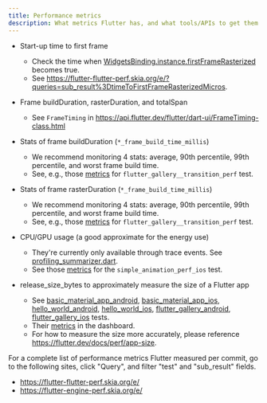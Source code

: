 ```yaml
---
title: Performance metrics
description: What metrics Flutter has, and what tools/APIs to get them.
---
```


- Start-up time to first frame
  - Check the time when
    [WidgetsBinding.instance.firstFrameRasterized][firstFrameRasterized] becomes
    true.
  - See
    https://flutter-flutter-perf.skia.org/e/?queries=sub_result%3DtimeToFirstFrameRasterizedMicros.

- Frame buildDuration, rasterDuration, and totalSpan
  - See `FrameTiming` in
    https://api.flutter.dev/flutter/dart-ui/FrameTiming-class.html

- Stats of frame buildDuration (`*_frame_build_time_millis`)
  - We recommend monitoring 4 stats: average, 90th percentile, 99th
    percentile, and worst frame build time.
  - See, e.g., those [metrics][transition_build] for
    `flutter_gallery__transition_perf` test.

- Stats of frame rasterDuration (`*_frame_build_time_millis`)
  - We recommend monitoring 4 stats: average, 90th percentile, 99th
    percentile, and worst frame build time.
  - See, e.g., those [metrics][transition_raster] for
    `flutter_gallery__transition_perf` test.

- CPU/GPU usage (a good approximate for the energy use)
  - They're currently only available through trace events. See
    [profiling_summarizer.dart][profiling_summarizer].
  - See those [metrics][cpu_gpu] for the `simple_animation_perf_ios` test.

- release_size_bytes to approximately measure the size of a Flutter app
  - See [basic_material_app_android][], [basic_material_app_ios][],
    [hello_world_android][], [hello_world_ios][], [flutter_gallery_android][],
    [flutter_gallery_ios][] tests.
  - Their [metrics][size_perf] in the dashboard.
  - For how to measure the size more accurately, please reference
    https://flutter.dev/docs/perf/app-size.

For a complete list of performance metrics Flutter measured per commit, go to
the following sites, click "Query", and filter "test" and "sub_result" fields.
  - https://flutter-flutter-perf.skia.org/e/
  - https://flutter-engine-perf.skia.org/e/

[firstFrameRasterized]:
https://api.flutter.dev/flutter/widgets/WidgetsBinding/firstFrameRasterized.html

[transition_build]:
https://flutter-flutter-perf.skia.org/e/?queries=sub_result%3D90th_percentile_frame_build_time_millis%26sub_result%3D99th_percentile_frame_build_time_millis%26sub_result%3Daverage_frame_build_time_millis%26sub_result%3Dworst_frame_build_time_millis%26test%3Dflutter_gallery__transition_perf

[transition_raster]:
https://flutter-flutter-perf.skia.org/e/?queries=sub_result%3D90th_percentile_frame_rasterizer_time_millis%26sub_result%3D99th_percentile_frame_rasterizer_time_millis%26sub_result%3Daverage_frame_rasterizer_time_millis%26sub_result%3Dworst_frame_rasterizer_time_millis%26test%3Dflutter_gallery__transition_perf

[profiling_summarizer]:
https://github.com/flutter/flutter/blob/master/packages/flutter_driver/lib/src/driver/profiling_summarizer.dart

[cpu_gpu]:
https://flutter-flutter-perf.skia.org/e/?queries=sub_result%3Daverage_cpu_usage%26sub_result%3Daverage_gpu_usage%26test%3Dsimple_animation_perf_ios

[basic_material_app_android]:
https://github.com/flutter/flutter/blob/master/dev/devicelab/bin/tasks/basic_material_app_android__compile.dart

[basic_material_app_ios]:
https://github.com/flutter/flutter/blob/master/dev/devicelab/bin/tasks/basic_material_app_ios__compile.dart

[hello_world_android]:
https://github.com/flutter/flutter/blob/master/dev/devicelab/bin/tasks/hello_world_android__compile.dart

[hello_world_ios]:
https://github.com/flutter/flutter/blob/master/dev/devicelab/bin/tasks/hello_world_ios__compile.dart

[flutter_gallery_android]: https://github.com/flutter/flutter/blob/master/dev/devicelab/bin/tasks/flutter_gallery_android__compile.dart

[flutter_gallery_ios]: https://github.com/flutter/flutter/blob/master/dev/devicelab/bin/tasks/flutter_gallery_ios__compile.dart

[size_perf]: https://flutter-flutter-perf.skia.org/e/?queries=sub_result%3Drelease_size_bytes%26test%3Dbasic_material_app_android__compile%26test%3Dbasic_material_app_ios__compile%26test%3Dhello_world_android__compile%26test%3Dhello_world_ios__compile%26test%3Dflutter_gallery_ios__compile%26test%3Dflutter_gallery_android__compile
